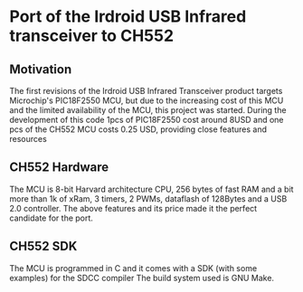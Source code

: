 # Port of the Irdroid USB Infrared transceiver to CH552 

## Motivation
The first revisions of the Irdroid USB Infrared Transceiver product targets Microchip's PIC18F2550 MCU, but 
due to the increasing cost of this MCU and the limited availability of the MCU,
this project was started. During the development of this code 1pcs of PIC18F2550 cost around 8USD
and one pcs of the CH552 MCU costs 0.25 USD, providing close features and resources

## CH552 Hardware
The MCU is 8-bit Harvard architecture CPU, 256 bytes of fast RAM and a bit more
than 1k of xRam, 3 timers, 2 PWMs, dataflash of 128Bytes and a USB 2.0 controller.
The above features and its price made it the perfect candidate for the port.

## CH552 SDK
The MCU is programmed in C and it comes with a SDK (with some examples) for the SDCC compiler
The build system used is GNU Make.


